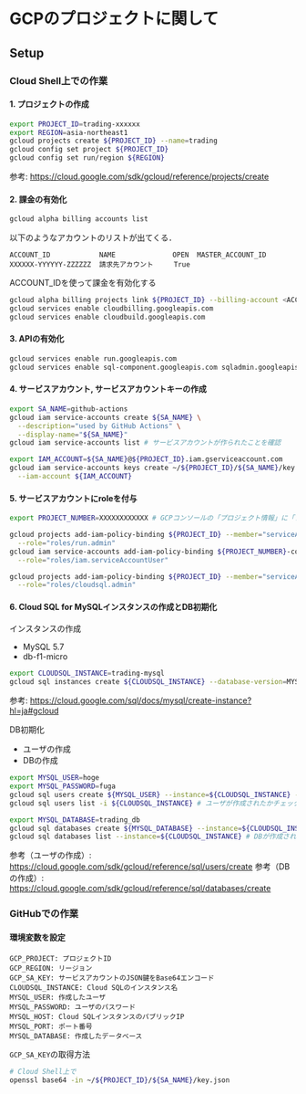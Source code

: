 # GCPのプロジェクトに関して

## Setup

### Cloud Shell上での作業

#### 1. プロジェクトの作成

```sh
export PROJECT_ID=trading-xxxxxx
export REGION=asia-northeast1
gcloud projects create ${PROJECT_ID} --name=trading
gcloud config set project ${PROJECT_ID}
gcloud config set run/region ${REGION}
```

参考: https://cloud.google.com/sdk/gcloud/reference/projects/create

#### 2. 課金の有効化

```sh
gcloud alpha billing accounts list
```

以下のようなアカウントのリストが出てくる．

```
ACCOUNT_ID            NAME              OPEN  MASTER_ACCOUNT_ID
XXXXXX-YYYYYY-ZZZZZZ  請求先アカウント     True
```

ACCOUNT_IDを使って課金を有効化する

```sh
gcloud alpha billing projects link ${PROJECT_ID} --billing-account <ACCOUNT_ID>
gcloud services enable cloudbilling.googleapis.com
gcloud services enable cloudbuild.googleapis.com
```

#### 3. APIの有効化

```sh
gcloud services enable run.googleapis.com
gcloud services enable sql-component.googleapis.com sqladmin.googleapis.com
```

#### 4. サービスアカウント, サービスアカウントキーの作成

```sh
export SA_NAME=github-actions
gcloud iam service-accounts create ${SA_NAME} \
  --description="used by GitHub Actions" \
  --display-name="${SA_NAME}"
gcloud iam service-accounts list # サービスアカウントが作られたことを確認

export IAM_ACCOUNT=${SA_NAME}@${PROJECT_ID}.iam.gserviceaccount.com
gcloud iam service-accounts keys create ~/${PROJECT_ID}/${SA_NAME}/key.json \
  --iam-account ${IAM_ACCOUNT}
```

#### 5. サービスアカウントにroleを付与

```sh
export PROJECT_NUMBER=XXXXXXXXXXXX # GCPコンソールの「プロジェクト情報」に「プロジェクト番号」として表示されている数字

gcloud projects add-iam-policy-binding ${PROJECT_ID} --member="serviceAccount:${IAM_ACCOUNT}" \
  --role="roles/run.admin"
gcloud iam service-accounts add-iam-policy-binding ${PROJECT_NUMBER}-compute@developer.gserviceaccount.com --member="serviceAccount:${IAM_ACCOUNT}" \
  --role="roles/iam.serviceAccountUser"

gcloud projects add-iam-policy-binding ${PROJECT_ID} --member="serviceAccount:${IAM_ACCOUNT}" \
  --role="roles/cloudsql.admin"
```

#### 6. Cloud SQL for MySQLインスタンスの作成とDB初期化

インスタンスの作成

- MySQL 5.7
- db-f1-micro

```sh
export CLOUDSQL_INSTANCE=trading-mysql
gcloud sql instances create ${CLOUDSQL_INSTANCE} --database-version=MYSQL_5_7 --region=${REGION} --tier=db-f1-micro
```

参考: https://cloud.google.com/sql/docs/mysql/create-instance?hl=ja#gcloud

DB初期化

- ユーザの作成
- DBの作成

```sh
export MYSQL_USER=hoge
export MYSQL_PASSWORD=fuga
gcloud sql users create ${MYSQL_USER} --instance=${CLOUDSQL_INSTANCE} --password=${MYSQL_PASSWORD}
gcloud sql users list -i ${CLOUDSQL_INSTANCE} # ユーザが作成されたかチェック

export MYSQL_DATABASE=trading_db
gcloud sql databases create ${MYSQL_DATABASE} --instance=${CLOUDSQL_INSTANCE} --charset=utf8
gcloud sql databases list --instance=${CLOUDSQL_INSTANCE} # DBが作成されたかチェック
```

参考（ユーザの作成）: https://cloud.google.com/sdk/gcloud/reference/sql/users/create
参考（DBの作成）: https://cloud.google.com/sdk/gcloud/reference/sql/databases/create

### GitHubでの作業

#### 環境変数を設定

```
GCP_PROJECT: プロジェクトID
GCP_REGION: リージョン
GCP_SA_KEY: サービスアカウントのJSON鍵をBase64エンコード
CLOUDSQL_INSTANCE: Cloud SQLのインスタンス名
MYSQL_USER: 作成したユーザ
MYSQL_PASSWORD: ユーザのパスワード
MYSQL_HOST: Cloud SQLインスタンスのパブリックIP
MYSQL_PORT: ポート番号
MYSQL_DATABASE: 作成したデータベース
```

`GCP_SA_KEY`の取得方法

```sh
# Cloud Shell上で
openssl base64 -in ~/${PROJECT_ID}/${SA_NAME}/key.json
```
